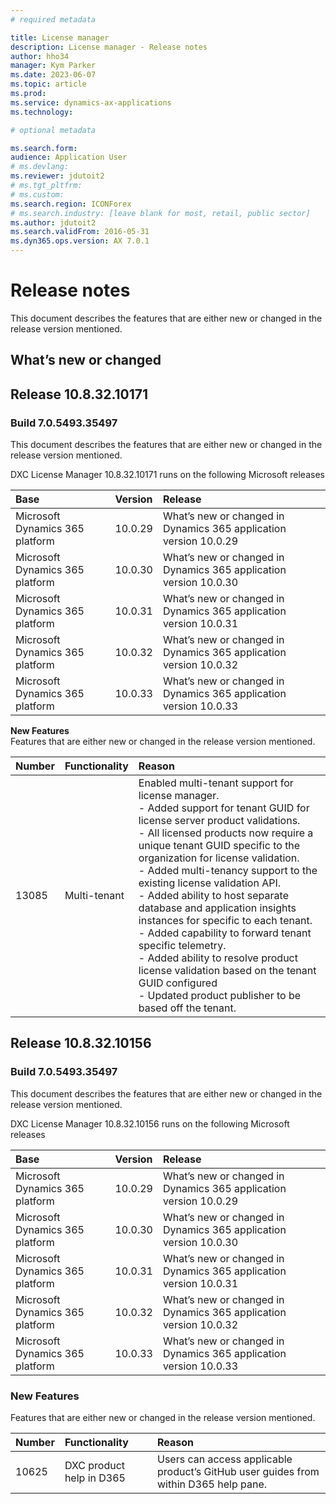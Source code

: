 ```yaml
---
# required metadata

title: License manager
description: License manager - Release notes
author: hho34
manager: Kym Parker
ms.date: 2023-06-07
ms.topic: article
ms.prod: 
ms.service: dynamics-ax-applications
ms.technology: 

# optional metadata

ms.search.form: 
audience: Application User
# ms.devlang: 
ms.reviewer: jdutoit2
# ms.tgt_pltfrm: 
# ms.custom: 
ms.search.region: ICONForex
# ms.search.industry: [leave blank for most, retail, public sector]
ms.author: jdutoit2
ms.search.validFrom: 2016-05-31
ms.dyn365.ops.version: AX 7.0.1
---
```


# Release notes
This document describes the features that are either new or changed in the release version mentioned.

## What’s new or changed  

## Release 10.8.32.10171 

### Build 7.0.5493.35497 
This document describes the features that are either new or changed in the release version mentioned. 

DXC License Manager 10.8.32.10171 runs on the following Microsoft releases 


Base | Version | Release 
:--       |:--  |:--
Microsoft Dynamics 365 platform | 10.0.29 | What’s new or changed in Dynamics 365 application version 10.0.29 
Microsoft Dynamics 365 platform | 10.0.30 | What’s new or changed in Dynamics 365 application version 10.0.30 
Microsoft Dynamics 365 platform | 10.0.31 | What’s new or changed in Dynamics 365 application version 10.0.31 
Microsoft Dynamics 365 platform | 10.0.32 | What’s new or changed in Dynamics 365 application version 10.0.32 
Microsoft Dynamics 365 platform | 10.0.33 |What’s new or changed in Dynamics 365 application version 10.0.33 

**New Features** <br>
Features that are either new or changed in the release version mentioned. 



Number | Functionality | Reason 
:--       |:--  |:--
13085  | Multi-tenant | Enabled multi-tenant support for license manager. <br> - Added support for tenant GUID for license server product validations. <br> - All licensed products now require a unique tenant GUID specific to the organization for license validation. <br> - Added multi-tenancy support to the existing license validation API. <br> - Added ability to host separate database and application insights instances for specific to each tenant. <br> - Added capability to forward tenant specific telemetry. <br> - Added ability to resolve product license validation based on the tenant GUID configured <br> - Updated product publisher to be based off the tenant. 

## Release 10.8.32.10156 

### Build 7.0.5493.35497 

This document describes the features that are either new or changed in the release version mentioned. 

DXC License Manager 10.8.32.10156 runs on the following Microsoft releases


Base | Version | Release 
:--  |:-- |:--
Microsoft Dynamics 365 platform | 10.0.29 | What’s new or changed in Dynamics 365 application version 10.0.29 
Microsoft Dynamics 365 platform | 10.0.30 | What’s new or changed in Dynamics 365 application version 10.0.30 
Microsoft Dynamics 365 platform | 10.0.31 | What’s new or changed in Dynamics 365 application version 10.0.31 
Microsoft Dynamics 365 platform | 10.0.32 | What’s new or changed in Dynamics 365 application version 10.0.32 
Microsoft Dynamics 365 platform | 10.0.33 | What’s new or changed in Dynamics 365 application version 10.0.33 


### New Features 

Features that are either new or changed in the release version mentioned. 

Number | Functionality |Reason 
:--    |:--   |:--
10625 |DXC product help in D365 | Users can access applicable product’s GitHub user guides from within D365 help pane. 


